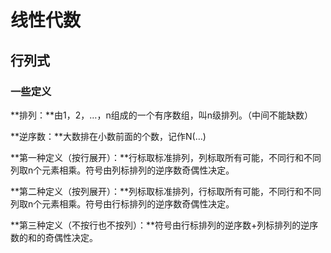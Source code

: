 # 线性代数



## 行列式

### 一些定义

**排列：**由1，2，…，n组成的一个有序数组，叫n级排列。（中间不能缺数）

**逆序数：**大数排在小数前面的个数，记作N(…)

**第一种定义（按行展开）：**行标取标准排列，列标取所有可能，不同行和不同列取n个元素相乘。符号由列标排列的逆序数奇偶性决定。

**第二种定义（按列展开）：**列标取标准排列，行标取所有可能，不同行和不同列取n个元素相乘。符号由行标排列的逆序数奇偶性决定。

**第三种定义（不按行也不按列）：**符号由行标排列的逆序数+列标排列的逆序数的和的奇偶性决定。



